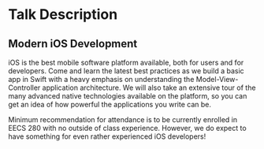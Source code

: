 # Talk Description

## Modern iOS Development

iOS is the best mobile software platform available, both for users and for developers. Come and learn the latest best practices as we build a basic app in Swift with a heavy emphasis on understanding the Model-View-Controller application architecture. We will also take an extensive tour of the many advanced native technologies available on the platform, so you can get an idea of how powerful the applications you write can be.

Minimum recommendation for attendance is to be currently enrolled in EECS 280 with no outside of class experience. However, we do expect to have something for even rather experienced iOS developers!